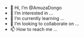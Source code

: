 - 👋 Hi, I’m @AmuzaDongo
- 👀 I’m interested in ...
- 🌱 I’m currently learning ...
- 💞️ I’m looking to collaborate on ...
- 📫 How to reach me ...

<!---
AmuzaDongo/AmuzaDongo is a ✨ special ✨ repository because its `README.md` (this file) appears on your GitHub profile.
You can click the Preview link to take a look at your changes.
--->
